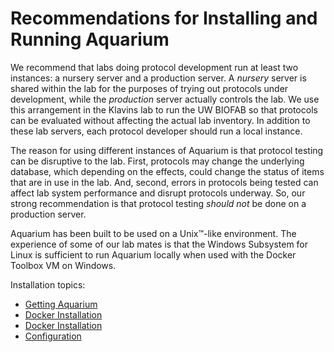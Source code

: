# Recommendations for Installing and Running Aquarium

We recommend that labs doing protocol development run at least two instances: a nursery server and a production server.
A _nursery_ server is shared within the lab for the purposes of trying out protocols under development, while the _production_ server actually controls the lab.
We use this arrangement in the Klavins lab to run the UW BIOFAB so that protocols can be evaluated without affecting the actual lab inventory.
In addition to these lab servers, each protocol developer should run a local instance.

The reason for using different instances of Aquarium is that protocol testing can be disruptive to the lab.
First, protocols may change the underlying database, which depending on the effects, could change the status of items that are in use in the lab.
And, second, errors in protocols being tested can affect lab system performance and disrupt protocols underway.
So, our strong recommendation is that protocol testing _should not_ be done on a production server.

Aquarium has been built to be used on a Unix&trade;-like environment.
The experience of some of our lab mates is that the Windows Subsystem for Linux is sufficient to run Aquarium locally when used with the Docker Toolbox VM on Windows.

Installation topics:

- <a href="#" onclick="select('Getting Started','Getting Aquarium')">
    Getting Aquarium
  </a>
- <a href="#" onclick="select('Getting Started','Docker Installation')">
    Docker Installation
  </a>
- <a href="#" onclick="select('Getting Started','Manual Installation')">
    Docker Installation
  </a>
- <a href="#" onclick="select('Getting Started','Configuring Your Instance')">
    Configuration
  </a>
